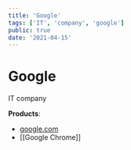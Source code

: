 ```yaml
---
title: 'Google'
tags: ['IT', 'company', 'google']
public: true
date: '2021-04-15'
---
```


# Google

IT company

**Products**:

- [google.com](https://www.google.com)
- [[Google Chrome]]